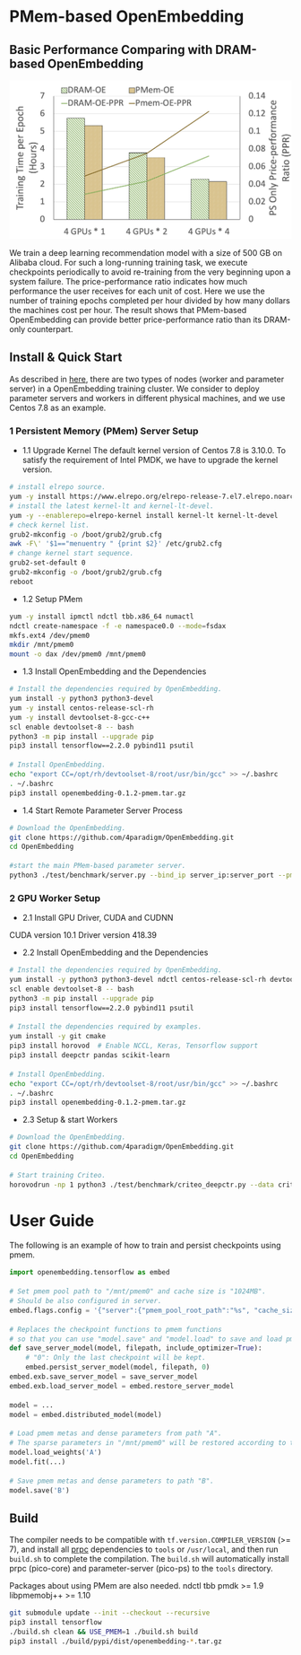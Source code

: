 # PMem-based OpenEmbedding
## Basic Performance Comparing with DRAM-based OpenEmbedding
<p align="center">
<img src="documents/images/pmem_vs_dram_oe.png" alt="PMem-based OpenEmbedding VS DRAM-based OpenEmbedding" width=850 />
</p>

We train a deep learning recommendation model with a size of 500 GB on Alibaba cloud. For such a long-running training task, we execute checkpoints periodically to avoid re-training from the very beginning upon a system failure. The price-performance ratio indicates how much performance the user receives for each unit of cost. Here we use the number of training epochs completed per hour divided by how many dollars the machines cost per hour. The result shows that PMem-based OpenEmbedding can provide better price-performance ratio than its DRAM-only counterpart.


## Install & Quick Start
As described in [here](documents/en/training.md), there are two types of nodes (worker and parameter server) in a OpenEmbedding training cluster. We consider to deploy parameter servers and workers in different physical machines, and we use Centos 7.8 as an example.

### 1 Persistent Memory (PMem) Server Setup
- 1.1 Upgrade Kernel
The default kernel version of Centos 7.8 is 3.10.0. To satisfy the requirement of Intel PMDK, we have to upgrade the kernel version.
```bash
# install elrepo source.
yum -y install https://www.elrepo.org/elrepo-release-7.el7.elrepo.noarch.rpm
# install the latest kernel-lt and kernel-lt-devel.
yum -y --enablerepo=elrepo-kernel install kernel-lt kernel-lt-devel
# check kernel list.
grub2-mkconfig -o /boot/grub2/grub.cfg
awk -F\' '$1=="menuentry " {print $2}' /etc/grub2.cfg
# change kernel start sequence.
grub2-set-default 0
grub2-mkconfig -o /boot/grub2/grub.cfg
reboot
```

- 1.2 Setup PMem
```bash
yum -y install ipmctl ndctl tbb.x86_64 numactl
ndctl create-namespace -f -e namespace0.0 --mode=fsdax
mkfs.ext4 /dev/pmem0
mkdir /mnt/pmem0 
mount -o dax /dev/pmem0 /mnt/pmem0 
```

- 1.3 Install OpenEmbedding and the Dependencies
```bash
# Install the dependencies required by OpenEmbedding.
yum install -y python3 python3-devel
yum -y install centos-release-scl-rh
yum -y install devtoolset-8-gcc-c++
scl enable devtoolset-8 -- bash
python3 -m pip install --upgrade pip
pip3 install tensorflow==2.2.0 pybind11 psutil

# Install OpenEmbedding.
echo "export CC=/opt/rh/devtoolset-8/root/usr/bin/gcc" >> ~/.bashrc
. ~/.bashrc
pip3 install openembedding-0.1.2-pmem.tar.gz
```

- 1.4 Start Remote Parameter Server Process
```bash
# Download the OpenEmbedding.
git clone https://github.com/4paradigm/OpenEmbedding.git
cd OpenEmbedding

#start the main PMem-based parameter server.
python3 ./test/benchmark/server.py --bind_ip server_ip:server_port --pmem /mnt/pmem0
```

### 2 GPU Worker Setup
- 2.1 Install GPU Driver, CUDA and CUDNN 

CUDA version 10.1
Driver version 418.39

- 2.2 Install OpenEmbedding and the Dependencies
```bash
# Install the dependencies required by OpenEmbedding.
yum install -y python3 python3-devel ndctl centos-release-scl-rh devtoolset-8-gcc-c++
scl enable devtoolset-8 -- bash
python3 -m pip install --upgrade pip
pip3 install tensorflow==2.2.0 pybind11 psutil

# Install the dependencies required by examples.
yum install -y git cmake 
pip3 install horovod  # Enable NCCL, Keras, Tensorflow support
pip3 install deepctr pandas scikit-learn

# Install OpenEmbedding.
echo "export CC=/opt/rh/devtoolset-8/root/usr/bin/gcc" >> ~/.bashrc
. ~/.bashrc
pip3 install openembedding-0.1.2-pmem.tar.gz
```

- 2.3 Setup & start Workers
```bash
# Download the OpenEmbedding.
git clone https://github.com/4paradigm/OpenEmbedding.git
cd OpenEmbedding

# Start training Criteo. 
horovodrun -np 1 python3 ./test/benchmark/criteo_deepctr.py --data criteo_kaggle_train.csv --server --embedding_dim 64 --pmem /mnt/pmem0 --master_endpoint server_ip:server_port
```

# User Guide 
The following is an example of how to train and persist checkpoints using pmem.

```python
import openembedding.tensorflow as embed

# Set pmem pool path to "/mnt/pmem0" and cache size is "1024MB".
# Should be also configured in server.
embed.flags.config = '{"server":{"pmem_pool_root_path":"%s", "cache_size":%d } }' % ('/mnt/pmem0', 1024)

# Replaces the checkpoint functions to pmem functions
# so that you can use "model.save" and "model.load" to save and load pmem checkpoints.
def save_server_model(model, filepath, include_optimizer=True):
    # "0": Only the last checkpoint will be kept.
    embed.persist_server_model(model, filepath, 0)
embed.exb.save_server_model = save_server_model
embed.exb.load_server_model = embed.restore_server_model

model = ...
model = embed.distributed_model(model)

# Load pmem metas and dense parameters from path "A".
# The sparse parameters in "/mnt/pmem0" will be restored according to the pmem metas.
model.load_weights('A')
model.fit(...)

# Save pmem metas and dense parameters to path "B".
model.save('B') 
```

## Build

The compiler needs to be compatible with `tf.version.COMPILER_VERSION` (>= 7), and install all [prpc](https://github.com/4paradigm/prpc) dependencies to `tools` or `/usr/local`, and then run `build.sh` to complete the compilation. The `build.sh` will automatically install prpc (pico-core) and parameter-server (pico-ps) to the `tools` directory.

Packages about using PMem are also needed.
ndctl
tbb
pmdk >= 1.9
libpmemobj++ >= 1.10

```bash
git submodule update --init --checkout --recursive
pip3 install tensorflow
./build.sh clean && USE_PMEM=1 ./build.sh build
pip3 install ./build/pypi/dist/openembedding-*.tar.gz
```
